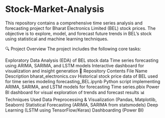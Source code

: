 # Stock-Market-Analysis

This repository contains a comprehensive time series analysis and forecasting project for Bharat Electronics Limited (BEL) stock prices. The objective is to explore, model, and forecast future trends in BEL’s stock using statistical and machine learning techniques.

🔍 Project Overview
The project includes the following core tasks:

Exploratory Data Analysis (EDA) of BEL stock data
Time series forecasting using ARIMA, SARIMA, and LSTM models
Interactive dashboard for visualization and insight generation
📁 Repository Contents
File Name	Description
bharat_electronics.csv	Historical stock price data of BEL used for time series modeling
forecasting_BEL.ipynb	Python script implementing ARIMA, SARIMA, and LSTM models for forecasting
Time series.pbix	Power BI dashboard for visual exploration of trends and forecast results
📊 Techniques Used
Data Preprocessing & Visualization (Pandas, Matplotlib, Seaborn)
Statistical Forecasting (ARIMA, SARIMA from statsmodels)
Deep Learning (LSTM using TensorFlow/Keras)
Dashboarding (Power BI)
